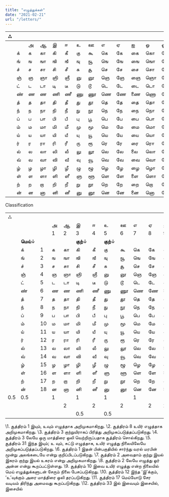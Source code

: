 ```yaml
---
title: "எழுத்துக்கள்"
date: "2021-02-21"
url: "/letters/" 
---
```




| ஃ    |      |      |      |      |      |      |      |      |      |      |      |      |      |
|----|----|----|----|----|----|----|----|----|----|----|----|----|----|
|||அ|ஆ|இ|ஈ|உ|ஊ|எ|ஏ|ஐ|ஒ|ஓ|ஔ|
||க்|க|கா|கி|கீ|கு|கூ|கெ|கே|கை|கொ|கோ|கௌ|
||ங்|ங|ஙா|ஙி|ஙீ|ஙு|ஙூ|ஙெ|ஙே|ஙை|ஙொ|ஙோ|ஙௌ|
||ச்|ச|சா|சி|சீ|சு|சூ|செ|சே|சை|சொ|சோ|சௌ|
||ஞ்|ஞ|ஞா|ஞி|ஞீ|ஞு|ஞூ|ஞெ|ஞே|ஞை|ஞொ|ஞோ|ஞௌ|
||ட்|ட|டா|டி|டீ|டு|டூ|டெ|டே|டை|டொ|டோ|டௌ|
||ண்|ண|ண|ணி|ணீ|ணு|ணூ|ணெ|ணே|ணை|ணொ|ணோ|ணௌ|
||த்|த|தா|தி|தீ|து|தூ|தெ|தே|தை|தொ|தோ|தௌ|
||ந்|ந|நா|நி|நீ|நு|நூ|நெ|நே|நை|நொ|நோ|நௌ|
||ப்|ப|பா|பி|பீ|பு|பூ|பெ|பே|பை|பொ|போ|பௌ|
||ம்|ம|மா|மி|மீ|மு|மூ|மெ|மே|மை|மொ|மோ|மௌ|
||ய்|ய|யா|யி|யீ|யு|யூ|யெ|யே|யை|யொ|யோ|யௌ|
||ர்|ர|ரா|ரி|ரீ|ரு|ரூ|ரெ|ரே|ரை|ரொ|ரோ|ரௌ|
||ல்|ல|லா|லி|லீ|லு|லூ|லெ|லே|லை|லொ|லோ|லௌ|
||வ்|வ|வா|வி|வீ|வு|வூ|வெ|வே|வை|வொ|வோ|வௌ|
||ழ்|ழ|ழா|ழி|ழீ|ழு|ழூ|ழெ|ழே|ழை|ழொ|ழோ|ழௌ|
||ள்|ள|ளா|ளி|ளீ|ளு|ளூ|ளெ|ளே|ளை|ளொ|ளோ|ளௌ|
||ற்|ற|றா|றி|றீ|று|றூ|றெ|றே|றை|றொ|றோ|றௌ|
||ன்|ன|னா|னி|னீ|னு|னூ|னெ|னே|னை|னொ|னோ|னௌ|

Classification

|  |  |      |      |      |          |      |          |      |      |      |      |      |      |      |           |         |
| ----- | ---- | ---- | ---- | ---------------------- | ---- | ---------------------- | ---- | ---- | ---- | ---- | ---- | ---- | ---- | --------- | ------- | ------- |
| ஃ     |      |      |      |      |                        |      |                        |      |      |      |      |      |      |      | ←**ஆய்தம்** |         |
|       |      |     | அ    | ஆ    | இ                      | ஈ    | உ                      | ஊ    | எ    | ஏ    | ஐ    | ஒ    | ஓ    | ஔ    | ←**உயிர்** |         |
| | |  | 1 | 2 | 3 | 4 | 5 | 6 | 7 | 8 | 9 | 10 | 11 | 12 |  | |
| | **மெய்**↓ |  |  |  | **குற்**↓ |  | **குற்**↓ |  |  |  |  |  |  |  |  | |
|       | க்    | 1 | க    | கா   | கி                     | கீ    | கு                     | கூ   | கெ   | கே   | கை   | கொ   | கோ   | கௌ   |           |         |
|       | ங்    | 2 | ங    | ஙா   | ஙி                     | ஙீ    | ஙு                     | ஙூ   | ஙெ   | ஙே   | ஙை   | ஙொ   | ஙோ   | ஙௌ   |           |         |
|       | ச்    | 3 | ச    | சா   | சி                     | சீ    | சு                     | சூ   | செ   | சே   | சை   | சொ   | சோ   | சௌ   |           |         |
|       | ஞ்    | 4 | ஞ    | ஞா   | ஞி                     | ஞீ    | ஞு                     | ஞூ   | ஞெ   | ஞே   | ஞை   | ஞொ   | ஞோ   | ஞௌ   |           |         |
|       | ட்    | 5 | ட    | டா   | டி                     | டீ    | டு                     | டூ   | டெ   | டே   | டை   | டொ   | டோ   | டௌ   |           |         |
|       | ண்    | 6 | ண    | ண    | ணி                     | ணீ    | ணு                     | ணூ   | ணெ   | ணே   | ணை   | ணொ   | ணோ   | ணௌ   |           |         |
|       | த்    | 7 | த    | தா   | தி                     | தீ    | து                     | தூ   | தெ   | தே   | தை   | தொ   | தோ   | தௌ   |           |         |
|       | ந்    | 8 | ந    | நா   | நி                     | நீ    | நு                     | நூ   | நெ   | நே   | நை   | நொ   | நோ   | நௌ   |           |         |
|       | ப்    | 9 | ப    | பா   | பி                     | பீ    | பு                     | பூ   | பெ   | பே   | பை   | பொ   | போ   | பௌ   |           |         |
|       | ம்    | 10 | ம    | மா   | மி                     | மீ    | மு                     | மூ   | மெ   | மே   | மை   | மொ   | மோ   | மௌ   |           | 0.5 |
|       | ய்    | 11 | ய    | யா   | யி                     | யீ    | யு                     | யூ   | யெ   | யே   | யை   | யொ   | யோ   | யௌ   |           |         |
|       | ர்    | 12 | ர    | ரா   | ரி                     | ரீ    | ரு                     | ரூ   | ரெ   | ரே   | ரை   | ரொ   | ரோ   | ரௌ   |           |         |
|       | ல்    | 13 | ல    | லா   | லி                     | லீ    | லு                     | லூ   | லெ   | லே   | லை   | லொ   | லோ   | லௌ   |           |         |
|       | வ்    | 14 | வ    | வா   | வி                     | வீ    | வு                     | வூ   | வெ   | வே   | வை   | வொ   | வோ   | வௌ   |           |         |
|       | ழ்    | 15 | ழ    | ழா   | ழி                     | ழீ    | ழு                     | ழூ   | ழெ   | ழே   | ழை   | ழொ   | ழோ   | ழௌ   |           |         |
|       | ள்    | 16 | ள    | ளா   | ளி                     | ளீ    | ளு                     | ளூ   | ளெ   | ளே   | ளை   | ளொ   | ளோ   | ளௌ   |           |         |
|       | ற்    | 17 | ற    | றா   | றி                     | றீ    | று                     | றூ   | றெ   | றே   | றை   | றொ   | றோ   | றௌ   |           |         |
|       | ன்    | 18 | ன    | னா   | னி                     | னீ    | னு                     | னூ   | னெ   | னே   | னை   | னொ   | னோ   | னௌ   |           |         |
| 0.5 | 0.5 | |1 |  | 1 |  | 1 |  | 1 |  |  | 1 |  |  | ←**குறில்** ||
|      |          | | | 2 |  | 2 |  | 2 |  | 2 | 2 |  | 2 | 2 | ←**நெடில்** ||
| |  | | |  | 0.5 |  | 0.5 |  |  |  |  |  |  |  | |**குறுகல்**|

\1.   சூத்திரம்   1   இயும், உவும் எழுத்தாக அறிமுகமாகிறது.
\2.   சூத்திரம்   8   உயிர் எழுத்தாக அறிமுகமாகிறது.
\3.   சூத்திரம்   3   குற்றுயிராகப் பிரித்து அறிமுகப்படுத்தப்படுகிறது.
\4.   சூத்திரம்   3   லேயே ஒரு மாத்திரை ஒலி வெற்றிருப்பதாக சூத்திரம் சொல்கிறது.
\5.   சூத்திரம்   31   இந்த இயும்; உ வும், சுட்டு எழுத்தாக, உயிர் எழுத்து நிலையிலேயே அறிமுகப்படுத்தப்படுகிறது.
\6.   சூத்திரம்   1   இதன் பின்பகுதியில் சார்ந்து வரல் மரபின் மூன்று அலங்கடையே என்று குறிப்பிடப்படுகிறது.
\7.   சூத்திரம்   2   அவைதாம் குற்று இயல் இகரம் குற்று இயல் உகரம் என்று அறிமுகமாகிறது.
\8.   சூத்திரம்   2   லேயே எழுத்து ஓர் அன்ன என்று கூறப்பட்டுள்ளது.
\9.   சூத்திரம்   10   இவை உயிர் எழுத்து என்ற நிலையில் மெய் எழுத்துக்களுடன் சேரும் நிலை பேசப்படுகிறது.
\10.   சூத்திரம்   12   இந்த ‘இ’க்கும், ‘உ’வுக்கும் அரை மாத்திரை ஒலி தரப்படுகிறது.
\11.   சூத்திரம்   17   மெய்யோடு சேர வடிவம் திரிந்து அமைவது கூறப்படுகிறது.
\12.   சூத்திரம்   33   இல் இவையும் இசையில், இசையில்

